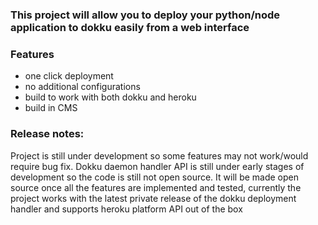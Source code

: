 ### This project will allow you to deploy your python/node application to dokku easily from a web interface

### Features
- one click deployment 
- no additional configurations 
- build to work with both dokku and heroku
- build in CMS


### Release notes:

Project is still under development so some features may not work/would require bug fix. 
Dokku daemon handler API is still under early stages of development so the code is still not open source.
It will be made open source once all the features are implemented and tested, currently the project works with the 
latest private release of the dokku deployment handler and supports heroku platform API out of the box

